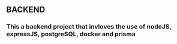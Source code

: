 ## BACKEND


### This a backend project that invloves the use of nodeJS, expressJS, postgreSQL, docker and prisma